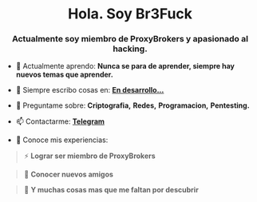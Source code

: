 <!-- Br3Fuck Repository Code -->

<h1 align="center">Hola. Soy Br3Fuck</h1>
<h3 align="center">Actualmente soy miembro de ProxyBrokers y apasionado al hacking.</h3>


- 🌱 Actualmente aprendo: **Nunca se para de aprender, siempre hay nuevos temas que aprender.**

- 📝 Siempre escribo cosas en: **[En desarrollo...](https://localhost:8080)**

- 💬 Preguntame sobre: **Criptografia,** **Redes,** **Programacion,** **Pentesting.**

- 📫 Contactarme: **[Telegram](https://t.me/br3fuck)**

- 📄 Conoce mis experiencias:

> ⚡ **Lograr ser miembro de ProxyBrokers**

> 🐢 **Conocer nuevos amigos**

> 🐸 **Y muchas cosas mas que me faltan por descubrir**
